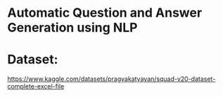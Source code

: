 # Automatic Question and Answer Generation using NLP
# Dataset:
https://www.kaggle.com/datasets/pragyakatyayan/squad-v20-dataset-complete-excel-file
